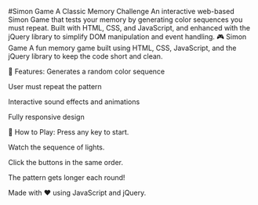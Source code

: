 #Simon Game 
A Classic Memory Challenge An interactive web-based Simon Game that tests your memory by generating color sequences you must repeat. Built with HTML, CSS, and JavaScript, and enhanced with the jQuery library to simplify DOM manipulation and event handling.
🎮 Simon Game
A fun memory game built using HTML, CSS, JavaScript, and the jQuery library to keep the code short and clean.

🔧 Features:
Generates a random color sequence

User must repeat the pattern

Interactive sound effects and animations

Fully responsive design

🚀 How to Play:
Press any key to start.

Watch the sequence of lights.

Click the buttons in the same order.

The pattern gets longer each round!


Made with ❤️ using JavaScript and jQuery.
